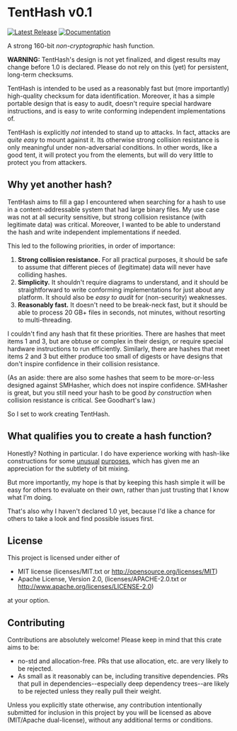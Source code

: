 # TentHash v0.1

[![Latest Release][crates-io-badge]][crates-io-url]
[![Documentation][docs-rs-img]][docs-rs-url]

A strong 160-bit *non-cryptographic* hash function.

**WARNING:** TentHash's design is not yet finalized, and digest results may change before 1.0 is declared.  Please do not rely on this (yet) for persistent, long-term checksums.

TentHash is intended to be used as a reasonably fast but (more importantly) high-quality checksum for data identification.  Moreover, it has a simple portable design that is easy to audit, doesn't require special hardware instructions, and is easy to write conforming independent implementations of.

TentHash is explicitly *not* intended to stand up to attacks.  In fact, attacks are *quite easy* to mount against it.  Its otherwise strong collision resistance is only meaningful under non-adversarial conditions.  In other words, like a good tent, it will protect you from the elements, but will do very little to protect you from attackers.


## Why yet another hash?

TentHash aims to fill a gap I encountered when searching for a hash to use in a content-addressable system that had large binary files.  My use case was not at all security sensitive, but strong collision resistance (with legitimate data) was critical.  Moreover, I wanted to be able to understand the hash and write independent implementations if needed.

This led to the following priorities, in order of importance:

1. **Strong collision resistance.**  For all practical purposes, it should be safe to assume that different pieces of (legitimate) data will never have colliding hashes.
2. **Simplicity.**  It shouldn't require diagrams to understand, and it should be straightforward to write conforming implementations for just about any platform.  It should also be *easy to audit* for (non-security) weaknesses.
3. **Reasonably fast.**  It doesn't need to be break-neck fast, but it should be able to process 20 GB+ files in seconds, not minutes, without resorting to multi-threading.

I couldn't find any hash that fit these priorities.  There are hashes that meet items 1 and 3, but are obtuse or complex in their design, or require special hardware instructions to run efficiently.  Similarly, there are hashes that meet items 2 and 3 but either produce too small of digests or have designs that don't inspire confidence in their collision resistance.

(As an aside: there are also some hashes that seem to be more-or-less designed against SMHasher, which does not inspire confidence.  SMHasher is great, but you still need your hash to be good *by construction* when collision resistance is critical.  See Goodhart's law.)

So I set to work creating TentHash.


## What qualifies you to create a hash function?

Honestly?  Nothing in particular.  I do have experience working with hash-like constructions for some [unusual](https://psychopath.io/post/2021_01_30_building_a_better_lk_hash) [purposes](https://psychopath.io/post/2022_08_14_a_fast_hash_for_base_4_owen_scrambling), which has given me an appreciation for the subtlety of bit mixing.

But more importantly, my hope is that by keeping this hash simple it will be easy for others to evaluate on their own, rather than just trusting that I know what I'm doing.

That's also why I haven't declared 1.0 yet, because I'd like a chance for others to take a look and find possible issues first.


## License

This project is licensed under either of

* MIT license (licenses/MIT.txt or http://opensource.org/licenses/MIT)
* Apache License, Version 2.0, (licenses/APACHE-2.0.txt or http://www.apache.org/licenses/LICENSE-2.0)

at your option.


## Contributing

Contributions are absolutely welcome!  Please keep in mind that this crate aims to be:

* no-std and allocation-free.  PRs that use allocation, etc. are very likely to be rejected.
* As small as it reasonably can be, including transitive dependencies.  PRs that pull in dependencies--especially deep dependency trees--are likely to be rejected unless they really pull their weight.

Unless you explicitly state otherwise, any contribution intentionally submitted for inclusion in this project by you will be licensed as above (MIT/Apache dual-license), without any additional terms or conditions.


[crates-io-badge]: https://img.shields.io/crates/v/tenthash.svg
[crates-io-url]: https://crates.io/crates/tenthash
[docs-rs-img]: https://docs.rs/tenthash/badge.svg
[docs-rs-url]: https://docs.rs/tenthash
